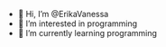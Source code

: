 - 👋 Hi, I’m @ErikaVanessa
- 👀 I’m interested in programming
- 🌱 I’m currently learning programming


<!---
ErikaVanessa/ErikaVanessa is a ✨ special ✨ repository because its `README.md` (this file) appears on your GitHub profile.
You can click the Preview link to take a look at your changes.
--->
